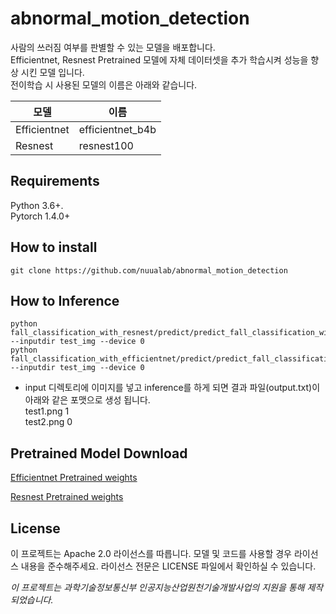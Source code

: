 # abnormal_motion_detection
사람의 쓰러짐 여부를 판별할 수 있는 모델을 배포합니다.   
Efficientnet, Resnest Pretrained 모델에 자체 데이터셋을 추가 학습시켜 성능을 향상 시킨 모델 입니다.   
전이학습 시 사용된 모델의 이름은 아래와 같습니다.

|     모델    |       이름       |
|------------|----------------|
| Efficientnet | efficientnet_b4b |  
| Resnest | resnest100 | 

## Requirements
Python 3.6+.  
Pytorch 1.4.0+

## How to install

```
git clone https://github.com/nuualab/abnormal_motion_detection
```

## How to Inference
```
python fall_classification_with_resnest/predict/predict_fall_classification_with_resnest.py --inputdir test_img --device 0
python fall_classification_with_efficientnet/predict/predict_fall_classification_with_efficientnet.py --inputdir test_img --device 0
```
* input 디렉토리에 이미지를 넣고 inference를 하게 되면 결과 파일(output.txt)이 아래와 같은 포맷으로 생성 됩니다.   
test1.png 1   
test2.png 0


## Pretrained Model Download

[Efficientnet Pretrained weights](https://drive.google.com/file/d/1oZAZSS0ZYNIn1wsNF-B66csRFCqwnR0N/view?usp=sharing, "Efficientnet")

[Resnest Pretrained weights](https://drive.google.com/file/d/12LjvNFXF6G0QoCQApiGrhdYUEIeqzG7K/view?usp=sharing, "Resnest")

## License
이 프로젝트는 Apache 2.0 라이선스를 따릅니다. 모델 및 코드를 사용할 경우 라이선스 내용을 준수해주세요. 라이선스 전문은 LICENSE 파일에서 확인하실 수 있습니다.

*이 프로젝트는 과학기술정보통신부 인공지능산업원천기술개발사업의 지원을 통해 제작 되었습니다.*
